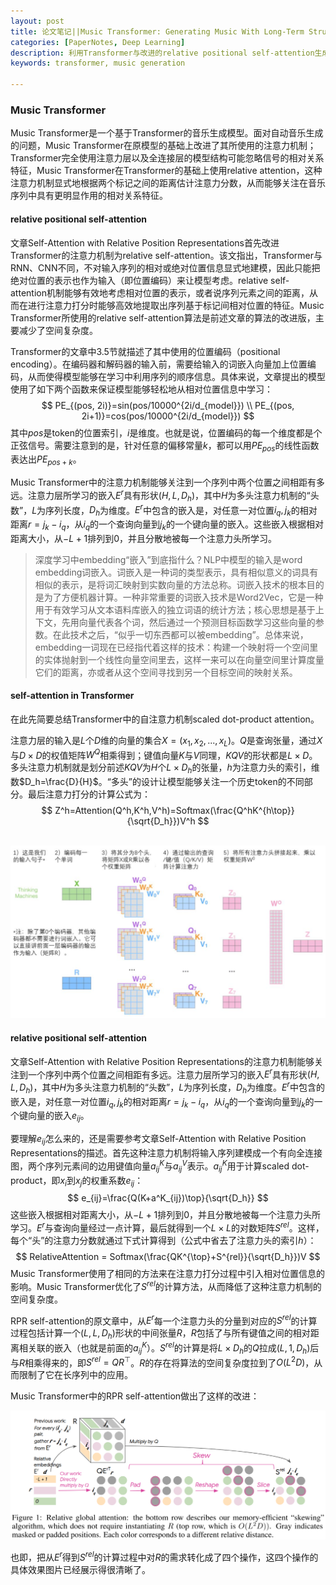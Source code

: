 ```yaml
---
layout: post
title: 论文笔记||Music Transformer: Generating Music With Long-Term Structure
categories: [PaperNotes, Deep Learning]
description: 利用Transformer与改进的relative positional self-attention生成较长音乐片段
keywords: transformer, music generation

---
```


### Music Transformer

Music Transformer是一个基于Transformer的音乐生成模型。面对自动音乐生成的问题，Music Transformer在原模型的基础上改进了其所使用的注意力机制；Transformer完全使用注意力层以及全连接层的模型结构可能忽略信号的相对关系特征，Music Transformer在Transformer的基础上使用relative attention，这种注意力机制显式地根据两个标记之间的距离估计注意力分数，从而能够关注在音乐序列中具有更明显作用的相对关系特征。

#### relative positional self-attention

文章Self-Attention with Relative Position Representations首先改进Transformer的注意力机制为relative self-attention。该文指出，Transformer与RNN、CNN不同，不对输入序列的相对或绝对位置信息显式地建模，因此只能把绝对位置的表示也作为输入（即位置编码）来让模型考虑。relative self-attention机制能够有效地考虑相对位置的表示，或者说序列元素之间的距离，从而在进行注意力打分时能够高效地提取出序列基于标记间相对位置的特征。Music Transformer所使用的relative self-attention算法是前述文章的算法的改进版，主要减少了空间复杂度。

Transformer的文章中3.5节就描述了其中使用的位置编码（positional encoding）。在编码器和解码器的输入前，需要给输入的词嵌入向量加上位置编码，从而使得模型能够在学习中利用序列的顺序信息。具体来说，文章提出的模型使用了如下两个函数来保证模型能够轻松地从相对位置信息中学习：
$$
PE_{(pos, 2i)}=sin(pos/10000^{2i/d_{model}}) \\
PE_{(pos, 2i+1)}=cos(pos/10000^{2i/d_{model}})
$$
其中$pos$是token的位置索引，$i$是维度。也就是说，位置编码的每一个维度都是个正弦信号。需要注意到的是，针对任意的偏移常量$k$，都可以用$PE_{pos}$的线性函数表达出$PE_{pos+k}$。

Music Transformer中的注意力机制能够关注到一个序列中两个位置之间相距有多远。注意力层所学习的嵌入$E^r$具有形状$(H,L,D_h)$，其中$H$为多头注意力机制的“头数”，$L$为序列长度，$D_h$为维度。$E^r$中包含的嵌入是，对任意一对位置$i_q,j_k$的相对距离$r=j_k-i_q$，从$i_q$的一个查询向量到$j_k$的一个键向量的嵌入。这些嵌入根据相对距离大小，从$-L+1$排列到0，并且分散地被每一个注意力头所学习。

> 深度学习中embedding“嵌入”到底指什么？NLP中模型的输入是word embedding词嵌入。词嵌入是一种词的类型表示，具有相似意义的词具有相似的表示，是将词汇映射到实数向量的方法总称。词嵌入技术的根本目的是为了方便机器计算。一种非常重要的词嵌入技术是Word2Vec，它是一种用于有效学习从文本语料库嵌入的独立词语的统计方法；核心思想是基于上下文，先用向量代表各个词，然后通过一个预测目标函数学习这些向量的参数。在此技术之后，“似乎一切东西都可以被embedding”。总体来说，embedding一词现在已经指代着这样的技术：构建一个映射将一个空间里的实体抛射到一个线性向量空间里去，这样一来可以在向量空间里计算度量它们的距离，亦或者从这个空间寻找到另一个目标空间的映射关系。

#### self-attention in Transformer

在此先简要总结Transformer中的自注意力机制scaled dot-product attention。

注意力层的输入是$L$个$D$维的向量的集合$X=(x_1,x_2,...,x_L)$。$Q$是查询张量，通过$X$与$D\times D$的权值矩阵$W^Q$相乘得到；键值向量$K$与$V$同理，$KQV$的形状都是$L\times D$。多头注意力机制就是划分前述$KQV$为$H$个$L\times D_h$的张量，$h$为注意力头的索引，维数$D_h=\frac{D}{H}$。“多头”的设计让模型能够关注一个历史token的不同部分。最后注意力打分的计算公式为：
$$
Z^h=Attention(Q^h,K^h,V^h)=Softmax(\frac{Q^hK^{h\top}}{\sqrt{D_h}})V^h
$$

<br>

<img src="images/transformer4.png" div align=center/>

#### relative positional self-attention

文章Self-Attention with Relative Position Representations的注意力机制能够关注到一个序列中两个位置之间相距有多远。注意力层所学习的嵌入$E^r$具有形状$(H,L,D_h)$，其中$H$为多头注意力机制的“头数”，$L$为序列长度，$D_h$为维度。$E^r$中包含的嵌入是，对任意一对位置$i_q,j_k$的相对距离$r=j_k-i_q$，从$i_q$的一个查询向量到$j_k$的一个键向量的嵌入$e_{ij}$。

要理解$e_{ij}$怎么来的，还是需要参考文章Self-Attention with Relative Position Representations的描述。首先这种注意力机制将输入序列建模成一个有向全连接图，两个序列元素间的边用键值向量$a^K_{ij}$与$a^V_{ij}$表示。$a^K_{ij}$用于计算scaled dot-product，即$x_i$到$x_j$的权重系数$e_{ij}$：
$$
e_{ij}=\frac{Q(K+a^K_{ij})\top}{\sqrt{D_h}}
$$
这些嵌入根据相对距离大小，从$-L+1$排列到0，并且分散地被每一个注意力头所学习。$E^r$与查询向量经过一点计算，最后就得到一个$L\times L$的对数矩阵$S^{rel}$。这样，每个“头”的注意力分数就通过下式计算得到（公式中省去了注意力头的索引$h$）：
$$
RelativeAttention = Softmax(\frac{QK^{\top}+S^{rel}}{\sqrt{D_h}})V
$$
Music Transformer使用了相同的方法来在注意力打分过程中引入相对位置信息的影响。Music Transformer优化了$S^{rel}$的计算方法，从而降低了这种注意力机制的空间复杂度。

RPR self-attention的原文章中，从$E^r$每一个注意力头的分量到对应的$S^{rel}$的计算过程包括计算一个$(L,L,D_h)$形状的中间张量$R$，$R$包括了与所有键值之间的相对距离相关联的嵌入（也就是前面的$a^K_{ij}$）。$S^{rel}$的计算是将$L\times D_h$的$Q$拉成$(L,1,D_h)$后与$R$相乘得来的，即$S^{rel}=QR^{\top}$。$R$的存在将算法的空间复杂度拉到了$O(L^2D)$，从而限制了它在长序列中的应用。

Music Transformer中的RPR self-attention做出了这样的改进：

<img src="images/musictransformer.png" div align=center/>

也即，把从$E^r$得到$S^{rel}$的计算过程中对$R$的需求转化成了四个操作，这四个操作的具体效果图片已经展示得很清晰了。